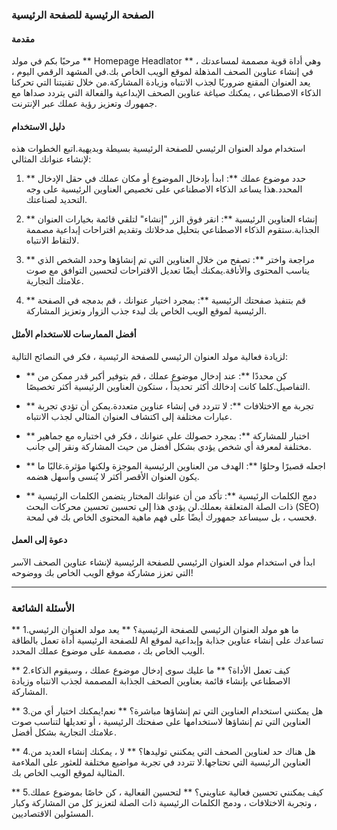 ### الصفحة الرئيسية للصفحة الرئيسية

#### مقدمة
مرحبًا بكم في مولد ** Homepage Headlator ** ، وهي أداة قوية مصممة لمساعدتك في إنشاء عناوين الصحف المذهلة لموقع الويب الخاص بك.في المشهد الرقمي اليوم ، يعد العنوان المقنع ضروريًا لجذب الانتباه وزيادة المشاركة.من خلال تقنيتنا التي تحركنا الذكاء الاصطناعي ، يمكنك صياغة عناوين الصحف الإبداعية والفعالة التي يتردد صداها مع جمهورك وتعزيز رؤية عملك عبر الإنترنت.

#### دليل الاستخدام
استخدام مولد العنوان الرئيسي للصفحة الرئيسية بسيطة وبديهية.اتبع الخطوات هذه لإنشاء عنوانك المثالي:

1. ** حدد موضوع عملك **: ابدأ بإدخال الموضوع أو مكان عملك في حقل الإدخال المحدد.هذا يساعد الذكاء الاصطناعي على تخصيص العناوين الرئيسية على وجه التحديد لصناعتك.

2. ** إنشاء العناوين الرئيسية **: انقر فوق الزر "إنشاء" لتلقي قائمة بخيارات العنوان الجذابة.ستقوم الذكاء الاصطناعي بتحليل مدخلاتك وتقديم اقتراحات إبداعية مصممة لالتقاط الانتباه.

3. ** مراجعة واختر **: تصفح من خلال العناوين التي تم إنشاؤها وحدد الشخص الذي يناسب المحتوى والأناقة.يمكنك أيضًا تعديل الاقتراحات لتحسين التوافق مع صوت علامتك التجارية.

4. ** قم بتنفيذ صفحتك الرئيسية **: بمجرد اختيار عنوانك ، قم بدمجه في الصفحة الرئيسية لموقع الويب الخاص بك لبدء جذب الزوار وتعزيز المشاركة.

#### أفضل الممارسات للاستخدام الأمثل
لزيادة فعالية مولد العنوان الرئيسي للصفحة الرئيسية ، فكر في النصائح التالية:

- ** كن محددًا **: عند إدخال موضوع عملك ، قم بتوفير أكبر قدر ممكن من التفاصيل.كلما كانت إدخالك أكثر تحديداً ، ستكون العناوين الرئيسية أكثر تخصيصًا.

- ** تجربة مع الاختلافات **: لا تتردد في إنشاء عناوين متعددة.يمكن أن تؤدي تجربة عبارات مختلفة إلى اكتشاف العنوان المثالي لجذب الانتباه.

- ** اختبار للمشاركة **: بمجرد حصولك على عنوانك ، فكر في اختباره مع جماهير مختلفة لمعرفة أي شخص يؤدي بشكل أفضل من حيث المشاركة ونقر إلى جانب.

- ** اجعله قصيرًا وحلوًا **: الهدف من العناوين الرئيسية الموجزة ولكنها مؤثرة.غالبًا ما يكون العنوان الأقصر أكثر لا يُنسى وأسهل هضمه.

- ** دمج الكلمات الرئيسية **: تأكد من أن عنوانك المختار يتضمن الكلمات الرئيسية ذات الصلة المتعلقة بعملك.لن يؤدي هذا إلى تحسين تحسين محركات البحث (SEO) فحسب ، بل سيساعد جمهورك أيضًا على فهم ماهية المحتوى الخاص بك في لمحة.

#### دعوة إلى العمل
ابدأ في استخدام مولد العنوان الرئيسي للصفحة الرئيسية لإنشاء عناوين الصحف الآسر التي تعزز مشاركة موقع الويب الخاص بك ووضوحه!

---

### الأسئلة الشائعة

** 1.ما هو مولد العنوان الرئيسي للصفحة الرئيسية؟ **
يعد مولد العنوان الرئيسي للصفحة الرئيسية أداة تعمل بالطاقة AI تساعدك على إنشاء عناوين جذابة وإبداعية لموقع الويب الخاص بك ، مصممة على موضوع عملك المحدد.

** 2.كيف تعمل الأداة؟ **
ما عليك سوى إدخال موضوع عملك ، وسيقوم الذكاء الاصطناعي بإنشاء قائمة بعناوين الصحف الجذابة المصممة لجذب الانتباه وزيادة المشاركة.

** 3.هل يمكنني استخدام العناوين التي تم إنشاؤها مباشرة؟ **
نعم!يمكنك اختيار أي من العناوين التي تم إنشاؤها لاستخدامها على صفحتك الرئيسية ، أو تعديلها لتناسب صوت علامتك التجارية بشكل أفضل.

** 4.هل هناك حد لعناوين الصحف التي يمكنني توليدها؟ **
لا ، يمكنك إنشاء العديد من العناوين الرئيسية التي تحتاجها.لا تتردد في تجربة مواضيع مختلفة للعثور على الملاءمة المثالية لموقع الويب الخاص بك.

** 5.كيف يمكنني تحسين فعالية عناويني؟ **
لتحسين الفعالية ، كن خاصًا بموضوع عملك ، وتجربة الاختلافات ، ودمج الكلمات الرئيسية ذات الصلة لتعزيز كل من المشاركة وكبار المسئولين الاقتصاديين.